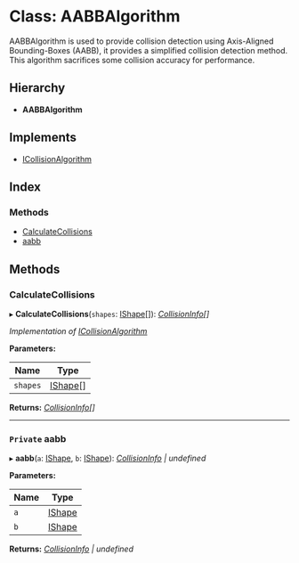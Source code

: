 
# Class: AABBAlgorithm

AABBAlgorithm is used to provide collision detection using Axis-Aligned
Bounding-Boxes (AABB), it provides a simplified collision detection method.
This algorithm sacrifices some collision accuracy for performance.

## Hierarchy

* **AABBAlgorithm**

## Implements

* [ICollisionAlgorithm](../interfaces/icollisionalgorithm.md)

## Index

### Methods

* [CalculateCollisions](aabbalgorithm.md#calculatecollisions)
* [aabb](aabbalgorithm.md#private-aabb)

## Methods

###  CalculateCollisions

▸ **CalculateCollisions**(`shapes`: [IShape](../interfaces/ishape.md)[]): *[CollisionInfo](collisioninfo.md)[]*

*Implementation of [ICollisionAlgorithm](../interfaces/icollisionalgorithm.md)*

**Parameters:**

Name | Type |
------ | ------ |
`shapes` | [IShape](../interfaces/ishape.md)[] |

**Returns:** *[CollisionInfo](collisioninfo.md)[]*

___

### `Private` aabb

▸ **aabb**(`a`: [IShape](../interfaces/ishape.md), `b`: [IShape](../interfaces/ishape.md)): *[CollisionInfo](collisioninfo.md) | undefined*

**Parameters:**

Name | Type |
------ | ------ |
`a` | [IShape](../interfaces/ishape.md) |
`b` | [IShape](../interfaces/ishape.md) |

**Returns:** *[CollisionInfo](collisioninfo.md) | undefined*
